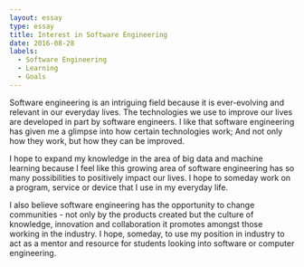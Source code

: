 ```yaml
---
layout: essay
type: essay
title: Interest in Software Engineering
date: 2016-08-28
labels:
  - Software Engineering
  - Learning
  - Goals
---
```


Software engineering is an intriguing field because it is ever-evolving and relevant in our everyday lives. The technologies we use to improve our lives are developed in part by software engineers. I like that software engineering has given me a glimpse into how certain technologies work; And not only how they work, but how they can be improved. 

I hope to expand my knowledge in the area of big data and machine learning because I feel like this growing area of software engineering has so many possibilities to positively impact our lives. I hope to someday work on a program, service or device that I use in my everyday life. 

I also believe software engineering has the opportunity to change communities - not only by the products created but the culture of knowledge, innovation and collaboration it promotes amongst those working in the industry. I hope, someday, to use my position in industry to act as a mentor and resource for students looking into software or computer engineering. 
